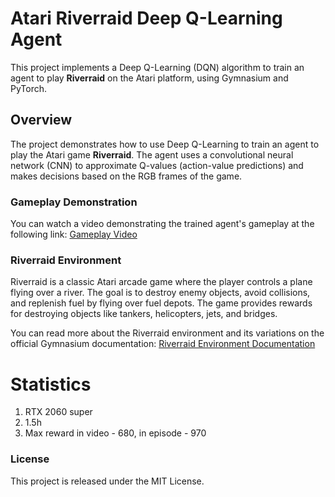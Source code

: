 # Atari Riverraid Deep Q-Learning Agent

This project implements a Deep Q-Learning (DQN) algorithm to train an agent to play **Riverraid** on the Atari platform, using Gymnasium and PyTorch.

## Overview

The project demonstrates how to use Deep Q-Learning to train an agent to play the Atari game **Riverraid**. The agent uses a convolutional neural network (CNN) to approximate Q-values (action-value predictions) and makes decisions based on the RGB frames of the game.

### Gameplay Demonstration

You can watch a video demonstrating the trained agent's gameplay at the following link:
[Gameplay Video](https://github.com/xrpusher/deepQN_practice/blob/practice_2/riverraid_play.mp4)

### Riverraid Environment

Riverraid is a classic Atari arcade game where the player controls a plane flying over a river. The goal is to destroy enemy objects, avoid collisions, and replenish fuel by flying over fuel depots. The game provides rewards for destroying objects like tankers, helicopters, jets, and bridges.

You can read more about the Riverraid environment and its variations on the official Gymnasium documentation: [Riverraid Environment Documentation](https://gymnasium.farama.org/environments/atari/riverraid/)

# Statistics

1) RTX 2060 super
2) 1.5h
3) Max reward in video - 680, in episode - 970

### License
This project is released under the MIT License.

